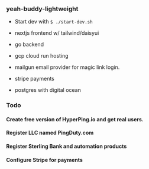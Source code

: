 ### yeah-buddy-lightweight

- Start dev with ```$ ./start-dev.sh```

- nextjs frontend w/ tailwind/daisyui
- go backend
- gcp cloud run hosting
- mailgun email provider for magic link login.
- stripe payments
- postgres with digital ocean


### Todo
#### Create free version of HyperPing.io and get real users.
#### Register LLC named PingDuty.com
#### Register Sterling Bank and automation products
#### Configure Stripe for payments